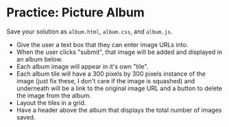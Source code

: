 # Practice: Picture Album
Save your solution as `album.html`, `album.css`, and `album.js`.

* Give the user a text box that they can enter image URLs into.
* When the user clicks "submit", that image will be added and displayed in an album below.
* Each album image will appear in it's own "tile".
* Each album tile will have a 300 pixels by 300 pixels instance of the image (just fix these, I don't care if the image is squashed) and underneath will be a link to the original image URL and a button to delete the image from the album.
* Layout the tiles in a grid.
* Have a header above the album that displays the total number of images saved.
